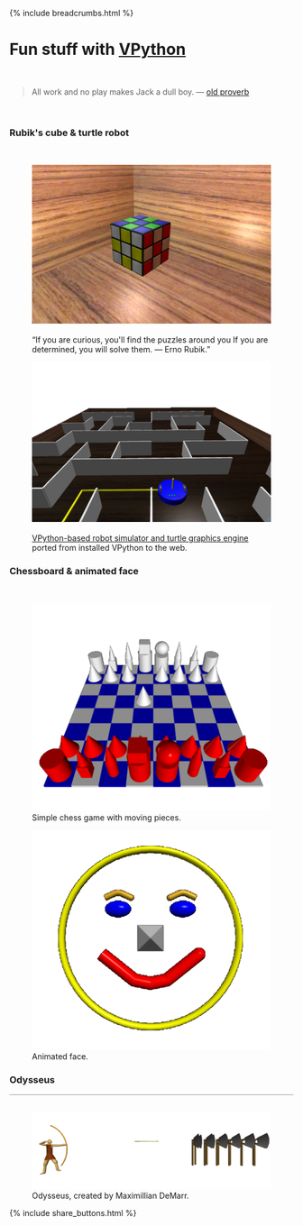 {% include breadcrumbs.html %}

# Fun stuff with [VPython](https://vpython.org/) 
<div class="header_line"><br/></div>

<blockquote>
All work and no play makes Jack a dull boy. &mdash; <a href="https://en.wikipedia.org/wiki/Proverb">old proverb</a>
</blockquote><br/>

### Rubik&apos;s cube &amp; turtle robot
<div class="subsection_header_line"><br/></div>

<div class="double_image">
<figure class="left_image">
  <a href="rubiks_cube.html">
    <img alt="Rubik&apos;s cube" src="../images/rubiks_cube.png" title="Click to animate"/>
  </a>
  <figcaption><br/>“If you are curious, you'll find the puzzles around you 
  If you are determined, you will solve them. &mdash; Erno Rubik.” </figcaption>
</figure>
<figure class="right_image">
  <a href="robot.html">
    <img alt="Turtle robot" src="../images/robot.png" title="Click to animate"/>
  </a>
  <figcaption><br/>
  <a href="https://github.com/possibly-wrong/vturtle">VPython-based robot simulator and turtle graphics engine</a>
  ported from installed VPython to the web.
  </figcaption>
</figure>
</div>

<p style="clear: both;"></p>

### Chessboard & animated face
<div class="subsection_header_line"><br/></div>

<div class="double_image">
<figure class="left_image">
  <a href="chessboard.html">
    <img alt="Chessboard" src="../images/chessboard.png" title="Click to animate"/>
  </a>
  <figcaption>Simple chess game with moving pieces.</figcaption>
</figure>
<figure class="right_image">
    <a href="face.html">
      <img alt="Face" src="../images/face.png" title="Click to animate"/>
    </a>
  <figcaption>Animated face.</figcaption>
</figure>
</div>

<p style="clear: both;"></p>


### Odysseus
<div style="border-top: 1px solid #999999"><br/></div>

<figure class="right_image">
    <a href="odysseus.html">
      <img alt="Odysseus" src="../images/odysseus.png" title="Click to animate"/>
    </a>
  <figcaption>Odysseus, created by Maximillian DeMarr.</figcaption>
</figure>

<p style="clear: both;"></p>

{% include share_buttons.html %}

